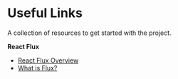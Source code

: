# Useful Links

A collection of resources to get started with the project.

**React Flux**

- [React Flux Overview](https://facebook.github.io/flux/)
- [What is Flux?](http://fluxxor.com/what-is-flux.html)